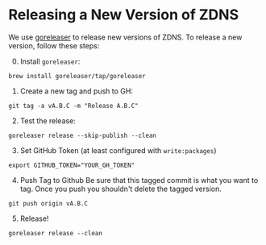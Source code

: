 # Releasing a New Version of ZDNS
We use [goreleaser](https://goreleaser.com) to release new versions of ZDNS. To release a new version, follow these steps:

0. Install `goreleaser`:
```shell  
brew install goreleaser/tap/goreleaser
```  

1. Create a new tag and push to GH:
```shell  
git tag -a vA.B.C -m "Release A.B.C"
```  

2. Test the release:
```shell  
goreleaser release --skip-publish --clean
```

3. Set GitHub Token (at least configured with `write:packages`)
```shell
export GITHUB_TOKEN="YOUR_GH_TOKEN"
```
4. Push Tag to Github
   Be sure that this tagged commit is what you want to tag. Once you push you shouldn't delete the tagged version.
```shell
git push origin vA.B.C
```
5. Release!
```shell
goreleaser release --clean
```
